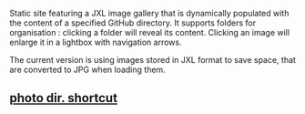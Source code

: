 Static site featuring a JXL image gallery that is dynamically populated with the content of a specified GitHub directory.
It supports folders for organisation : clicking a folder will reveal its content.
Clicking an image will enlarge it in a lightbox with navigation arrows.


The current version is using images stored in JXL format to save space, that are converted to JPG when loading them.


## [photo dir. shortcut](https://github.com/erw-1/erw.one/tree/main/files/img/photo)
